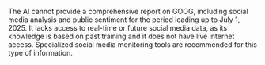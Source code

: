 The AI cannot provide a comprehensive report on GOOG, including social media analysis and public sentiment for the period leading up to July 1, 2025. It lacks access to real-time or future social media data, as its knowledge is based on past training and it does not have live internet access. Specialized social media monitoring tools are recommended for this type of information.